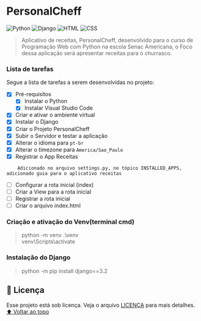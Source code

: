 # PersonalCheff
<!---Esses são exemplos. Veja https://shields.io para outras pessoas ou para personalizar este conjunto de escudos. Você pode querer incluir dependências, status do projeto e informações de licença aqui--->
![Python](https://img.shields.io/badge/Python-14354C?style=for-the-badge&logo=python&logoColor=white)
![Django](https://img.shields.io/badge/Django-092E20?style=for-the-badge&logo=django&logoColor=white)
![HTML](https://img.shields.io/badge/HTML5-E34F26?style=for-the-badge&logo=html5&logoColor=white)
![CSS](https://img.shields.io/badge/CSS3-1572B6?style=for-the-badge&logo=css3&logoColor=white)
> Aplicativo de receitas, PersonalCheff, desenvolvido para o curso de Programação Web com Python na escola Senac Americana, o Foco dessa aplicação será apresentar receitas para o churrasco.
### Lista de tarefas
Segue a lista de tarefas a serem desenvolvidas no projeto:
- [X] Pré-requisitos
    - [X] Instalar o Python
    - [X] Instalar Visual Studio Code

- [X] Criar e ativar o ambiente virtual
- [X] Instalar o Django
- [X] Criar o Projeto PersonalCheff
- [X] Subir o Servidor e testar a aplicação
- [X] Alterar o idioma para `pt-br`
- [X] Alterar o timezone para `America/Sao_Paulo`
- [X] Registrar o App Receitas
```
    Adicionado no arquivo settings.py, no tópico INSTALLED_APPS, adicionado guia para o aplicativo receitas
````
- [ ] Configurar a rota inicial (index)
- [ ] Criar a View para a rota inicial
- [ ] Registrar a rota inicial
- [ ] Criar o arquivo index.html

### Criação e ativação do Venv(terminal cmd)
>python -m venv .\venv\
venv\Scripts\activate

### Instalação do Django
> python -m pip install django==3.2

## 📝 Licença
Esse projeto está sob licença. Veja o arquivo [LICENÇA](LICENSE) para mais detalhes.
[⬆ Voltar ao topo](#PersonalCheff)<br>